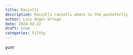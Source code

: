 ```yaml
---
title: Raviolli
description: Raviolli raviolli whats in the pocketorlly
author: Luis Angel Ortega
date: 2024-02-22
draft: true
categories: Filthy
---
```

yum